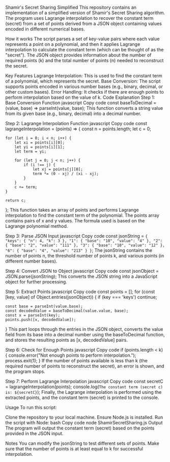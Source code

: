 Shamir's Secret Sharing Simplified
This repository contains an implementation of a simplified version of Shamir's Secret Sharing algorithm. The program uses Lagrange interpolation to recover the constant term (secret) from a set of points derived from a JSON object containing values encoded in different numerical bases.

How it works
The script parses a set of key-value pairs where each value represents a point on a polynomial, and then it applies Lagrange interpolation to calculate the constant term (which can be thought of as the "secret"). The JSON object provides information about the number of required points (k) and the total number of points (n) needed to reconstruct the secret.

Key Features
Lagrange Interpolation: This is used to find the constant term of a polynomial, which represents the secret.
Base Conversion: The script supports points encoded in various number bases (e.g., binary, decimal, or other custom bases).
Error Handling: It checks if there are enough points to perform interpolation based on the value of k.
Code Explanation
Step 1: Base Conversion Function
javascript
Copy code
const baseToDecimal = (value, base) => parseInt(value, base);
This function converts a string value from its given base (e.g., binary, decimal) into a decimal number.

Step 2: Lagrange Interpolation Function
javascript
Copy code
const lagrangeInterpolation = (points) => {
    const n = points.length;
    let c = 0;

    for (let i = 0; i < n; i++) {
        let xi = points[i][0];
        let yi = points[i][1];
        let term = yi;

        for (let j = 0; j < n; j++) {
            if (i !== j) {
                let xj = points[j][0];
                term *= (0 - xj) / (xi - xj);
            }
        }
        c += term;
    }

    return c;
};
This function takes an array of points and performs Lagrange interpolation to find the constant term of the polynomial. The points array contains pairs of x and y values. The formula used is based on the Lagrange polynomial method.

Step 3: Parse JSON Input
javascript
Copy code
const jsonString = `{
    "keys": {
        "n": 4,
        "k": 3
    },
    "1": {
        "base": "10",
        "value": "4"
    },
    "2": {
        "base": "2",
        "value": "111"
    },
    "3": {
        "base": "10",
        "value": "12"
    },
    "6": {
        "base": "4",
        "value": "213"
    }
}`;
The jsonString contains the number of points n, the threshold number of points k, and various points (in different number bases).

Step 4: Convert JSON to Object
javascript
Copy code
const jsonObject = JSON.parse(jsonString);
This converts the JSON string into a JavaScript object for further processing.

Step 5: Extract Points
javascript
Copy code
const points = [];
for (const [key, value] of Object.entries(jsonObject)) {
    if (key === 'keys') continue;

    const base = parseInt(value.base);
    const decodedValue = baseToDecimal(value.value, base);
    const x = parseInt(key);
    points.push([x, decodedValue]);
}
This part loops through the entries in the JSON object, converts the value field from its base into a decimal number using the baseToDecimal function, and stores the resulting points as [x, decodedValue] pairs.

Step 6: Check for Enough Points
javascript
Copy code
if (points.length < k) {
    console.error("Not enough points to perform interpolation.");
    process.exit(1);
}
If the number of points available is less than k (the required number of points to reconstruct the secret), an error is shown, and the program stops.

Step 7: Perform Lagrange Interpolation
javascript
Copy code
const secretC = lagrangeInterpolation(points);
console.log(`The constant term (secret c) is: ${secretC}`);
Finally, the Lagrange interpolation is performed using the extracted points, and the constant term (secret) is printed to the console.

Usage
To run this script:

Clone the repository to your local machine.
Ensure Node.js is installed.
Run the script with Node:
bash
Copy code
node ShamirSecretSharing.js
Output
The program will output the constant term (secret) based on the points provided in the JSON input.

Notes
You can modify the jsonString to test different sets of points.
Make sure that the number of points is at least equal to k for successful interpolation.
